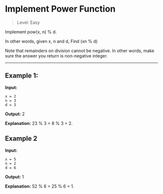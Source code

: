 # Implement Power Function

> Level: Easy

Implement pow(x, n) % d.

In other words, given x, n and d, Find (xn % d)

Note that remainders on division cannot be negative. In other words, make sure the answer you return is non-negative integer.

---

## Example 1:
**Input:**

    x = 2
    n = 3
    d = 3

**Output:** 2

**Explanation:** 23 % 3 = 8 % 3 = 2.


## Example 2

**Input:**

    x = 5
    n = 2
    d = 6

**Output:** 1

**Explanation:** 52 % 6 = 25 % 6 = 1.